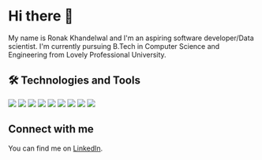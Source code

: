# Hi there 👋
My name is Ronak Khandelwal and I'm an aspiring software developer/Data scientist. I'm currently pursuing B.Tech in Computer Science and Engineering from Lovely Professional University.


## 🛠️ Technologies and Tools

![](https://img.shields.io/badge/OS-Windows-blueviolet)  ![](https://img.shields.io/badge/OS-Linux-blueviolet)  ![](https://img.shields.io/badge/Editor-VS%20Code-blue)  ![](https://img.shields.io/badge/Editor-Jupyter%20Notebook-blue)  ![](https://img.shields.io/badge/Language-C%2B%2B-red)  ![](https://img.shields.io/badge/Language-Python-red)  ![](https://img.shields.io/badge/Language-PHP-red) ![](https://img.shields.io/badge/Database-MySQL-orange) ![](https://img.shields.io/badge/Tools-phpMyAdmin-lightgreen)


## Connect with me

You can find me on [LinkedIn][1].

[1]: https://www.linkedin.com/in/r0n4k/
